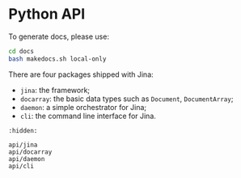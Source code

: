 # Python API

To generate docs, please use:

```bash
cd docs
bash makedocs.sh local-only
```

There are four packages shipped with Jina:

- `jina`: the framework;
- `docarray`: the basic data types such as `Document`, `DocumentArray`;
- `daemon`: a simple orchestrator for Jina;
- `cli`: the command line interface for Jina.

```{toctree}
:hidden:

api/jina
api/docarray
api/daemon
api/cli
```